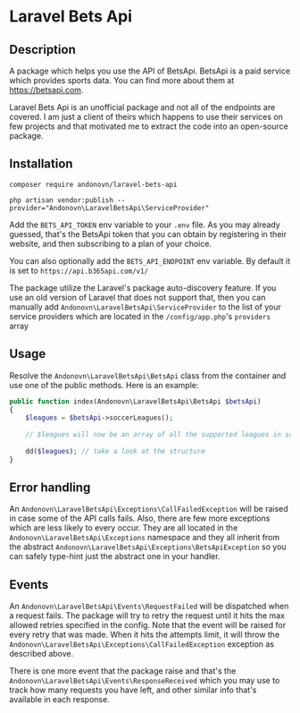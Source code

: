 # Laravel Bets Api

## Description
A package which helps you use the API of BetsApi. BetsApi is a paid service which provides sports data.
You can find more about them at <a href="https://betsapi.com">https://betsapi.com</a>.

Laravel Bets Api is an unofficial package and not all of the endpoints are covered.
I am just a client of theirs which happens to use their services on few projects
and that motivated me to extract the code into an open-source package.  

## Installation
```shell
composer require andonovn/laravel-bets-api
```

```shell
php artisan vendor:publish --provider="Andonovn\LaravelBetsApi\ServiceProvider"
```

Add the `BETS_API_TOKEN` env variable to your `.env` file. As you may already guessed, that's the BetsApi token
that you can obtain by registering in their website, and then subscribing to a plan of your choice.

You can also optionally add the `BETS_API_ENDPOINT` env variable. By default it is set to `https://api.b365api.com/v1/`

The package utilize the Laravel's package auto-discovery feature. If you use an old version of Laravel that 
does not support that, then you can manually add `Andonovn\LaravelBetsApi\ServiceProvider` to the list of your
service providers which are located in the `/config/app.php`'s `providers` array  

## Usage
Resolve the `Andonovn\LaravelBetsApi\BetsApi` class from the container and use one of the public methods.
Here is an example:
```php
public function index(Andonovn\LaravelBetsApi\BetsApi $betsApi)
{
    $leagues = $betsApi->soccerLeagues();
    
    // $leagues will now be an array of all the supported leagues in soccer, use it as per your needs
    
    dd($leagues); // take a look at the structure
}
```

## Error handling
An `Andonovn\LaravelBetsApi\Exceptions\CallFailedException` will be raised in case some of the API calls fails.
Also, there are few more exceptions which are less likely to every occur. They are all located in the
 `Andonovn\LaravelBetsApi\Exceptions` namespace and they all inherit from the abstract
  `Andonovn\LaravelBetsApi\Exceptions\BetsApiException` so you can safely type-hint
  just the abstract one in your handler.

## Events
An `Andonovn\LaravelBetsApi\Events\RequestFailed` will be dispatched when a request fails.
The package will try to retry the request until it hits the max allowed retries specified in the config.
Note that the event will be raised for every retry that was made. When it hits the attempts limit, it will
throw the `Andonovn\LaravelBetsApi\Exceptions\CallFailedException` exception as described above.

There is one more event that the package raise and that's the `Andonovn\LaravelBetsApi\Events\ResponseReceived`
which you may use to track how many requests you have left, and other similar info that's available in each response.
